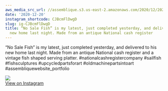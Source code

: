 ```yaml
---
aws_media_src_url: //assemblique.s3.us-east-2.amazonaws.com/2020/12/2020-12-20_14-17-08_UTC.jpg
date: '2020-12-20'
instagram_shortcode: CJBcmFlDwgD
slug: ig-CJBcmFlDwgD
title: “No Sale Fish” is my latest, just completed yesterday, and delivered to his
  new home last night. Made from an antique National cash register
---
```


“No Sale Fish” is my latest, just completed yesterday, and delivered to his new home last night. Made from an antique National cash register and a vintage fish shaped serving platter. #nationalcashregistercompany #sailfish #fishsculptures #upcycledpartsforart #oldmachinepartsintoart #assembliquewebsite\_portfolio 

![](//assemblique.s3.us-east-2.amazonaws.com/2020/12/2020-12-20_14-17-08_UTC.jpg)   
[View on Instagram](https://www.instagram.com/p/CJBcmFlDwgD/)
